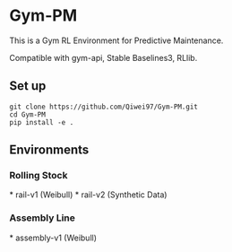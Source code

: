 # Gym-PM

This is a Gym RL Environment for Predictive Maintenance.

Compatible with gym-api, Stable Baselines3, RLlib.

<h2>Set up</h2>

```
git clone https://github.com/Qiwei97/Gym-PM.git
cd Gym-PM
pip install -e .
```

<h2>Environments</h2>

<h3>Rolling Stock</h3>
  * rail-v1 (Weibull)
  * rail-v2 (Synthetic Data)

<h3>Assembly Line</h3>
  * assembly-v1 (Weibull)
